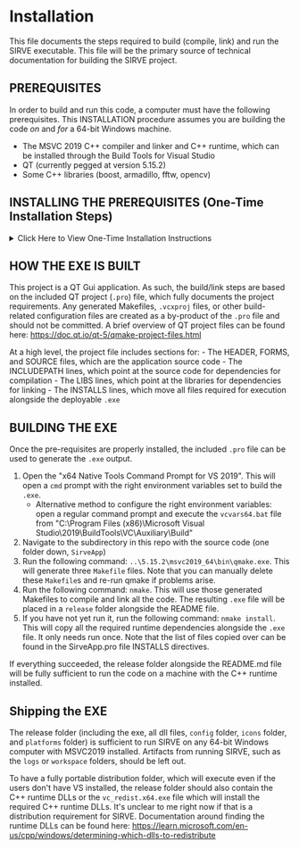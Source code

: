 # Installation

This file documents the steps required to build (compile, link) and run the SIRVE executable. This file will be the primary source of technical documentation for building the SIRVE project.

## PREREQUISITES

In order to build and run this code, a computer must have the following prerequisites. This INSTALLATION procedure assumes you are building the code _on_ and _for_ a 64-bit Windows machine.

- The MSVC 2019 C++ compiler and linker and C++ runtime, which can be installed through the Build Tools for Visual Studio
- QT (currently pegged at version 5.15.2)
- Some C++ libraries (boost, armadillo, fftw, opencv)

## INSTALLING THE PREREQUISITES (One-Time Installation Steps)

<details>
    <summary>Click Here to View One-Time Installation Instructions</summary>
    <p>

        #### MSVC: To install the MSVC 2019 C++ compiler and linker as well as the C++ runtime libraries, install the "Build Tools for Visual Studio 2019."

        On a Maxar-provided laptop, this can be installed from the Software Center. On any other system, it can be obtained from https://visualstudio.microsoft.com/vs/older-downloads/. Note that this code will not run with Visual C++ 2022 - the installation and codebase assumes Visual C++ 2019 in a number of places.

        This should place a suite of folders at "C:\Program Files (x86)\Microsoft Visual Studio\2019\BuildTools\VC" that contains the required C++ dependencies.

        #### QT: The QT dependency was committed and included alongside SIRVE. There are no installation steps required.
        The following is documentation of the steps taken to obtain the QT headers and libraries.
        - I installed Python 3.9.13
        - I installed the pip module `aqtinstall` at version 3.1.5
        - I followed these instructions: https://aqtinstall.readthedocs.io/en/latest/getting_started.html
        - The specific `aqt` command I executed to install QT (along with the `QtCharts` module) for this project is as follows:
        `python -m aqt install-qt windows desktop 5.15.2 win64_msvc2019_64 -m qtcharts`
        - I then copied the 5.15.2 folder alongside the source code and checked it into git

        #### C++ LIBRARIES: All C++ libraries should live in the same top-level (root) folder as the README.md file (the 'SIRVE' folder).

        ##### Boost: The boost library, used for logging, must be installed by following these steps:
            1. Download the boost library from https://www.boost.org/doc/libs/1_81_0/more/getting_started/windows.html#get-boost
            2. Execute the `bootstrap` and `b2` commands per these installation instructions: https://www.boost.org/doc/libs/1_81_0/more/getting_started/windows.html#simplified-build-from-source
            3. NOTE: There is an annoying bug in the current source of the boost library for our configuration. 
            - In order to fix it, you must modify the `boost/mpl/bitand.hpp` file by adding the two changes in this PR: https://github.com/boostorg/mpl/pull/57
                - A reference to this bug causing issues with QT can be found here: https://bugreports.qt.io/projects/QBS/issues/QBS-1632?filter=allopenissues
                - We so far only need to patch the `bitand.hpp` file but we may need to fix the other files as well.  
            
            POSTREQ: Ensure the `boost_1_81_0` folder exists alongside the README.md file and it contains a `stage` folder.

        ##### Armadillo: Armadillo, a C++ math library, is installed by following these steps:
            1. Download the .tar.xz file from https://sourceforge.net/projects/arma/files/armadillo-12.2.0.tar.xz/download
            2. Unzip that file with the command (I run this from git bash, it needs to be modified for the Windows cmd prompt): `tar xvf armadillo-12.2.0.tar.xz`
            Fortunately, the Armadillo library comes pre-packaged with its x64 Windows dependencies, so no additional steps are needed.
            
            POSTREQ: Ensure the `armadillo-12.2.20` folder exists alongside the README.md file.

        ##### OpenCV: The opencv library is installed by following these steps:
            1. Download the opencv self-installer `.exe` file for version 4.7.0 from https://opencv.org/releases/
            2. Run the `.exe` file, which will extract it to a folder
            
            POSTREQ: Ensure the `opencv` folder exists alongside the README.md file.

        ##### FFTW: The fftw library was committed and included alongside SIRVE. There are no additional installation steps required.
            The following is documentation of the steps taken to obtain the FFTW library.
            - I downloaded the -dll64.zip file from https://www.fftw.org/install/windows.html
            - I unzipped that file
            - I used the three `lib` commands in a VS Developer command prompt per the site's instructions
            - Note that it may be possible to compile a newer version of fftw (e.g. 3.3.10) using a combination of `cmake .` and `msbuild` or similar, but I would want to benchmark performance and haven't gone down this path yet.
    
    </p>
</details>

## HOW THE EXE IS BUILT

This project is a QT Gui application. As such, the build/link steps are based on the included QT project (`.pro`) file, which fully documents the project requirements. Any generated Makefiles, `.vcxproj` files, or other build-related configuration files are created as a by-product of the `.pro` file and should not be committed. A brief overview of QT project files can be found here: https://doc.qt.io/qt-5/qmake-project-files.html

At a high level, the project file includes sections for:
    - The HEADER, FORMS, and SOURCE files, which are the application source code
    - The INCLUDEPATH lines, which point at the source code for dependencies for compilation
    - The LIBS lines, which point at the libraries for dependencies for linking
    - The INSTALLS lines, which move all files required for execution alongside the deployable `.exe`

## BUILDING THE EXE

Once the pre-requisites are properly installed, the included `.pro` file can be used to generate the `.exe` output.

1. Open the "x64 Native Tools Command Prompt for VS 2019". This will open a `cmd` prompt with the right environment variables set to build the `.exe`.
    - Alternative method to configure the right environment variables: open a regular command prompt and execute the `vcvars64.bat` file from "C:\Program Files (x86)\Microsoft Visual Studio\2019\BuildTools\VC\Auxiliary\Build"
2. Navigate to the subdirectory in this repo with the source code (one folder down, `SirveApp`)
3. Run the following command: `..\5.15.2\msvc2019_64\bin\qmake.exe`.
    This will generate three `Makefile` files. Note that you can manually delete these `Makefile`s and re-run qmake if problems arise.
4. Run the following command: `nmake`.
    This will use those generated Makefiles to compile and link all the code. The resulting `.exe` file will be placed in a `release` folder alongside the README file.
5. If you have not yet run it, run the following command: `nmake install`.
    This will copy all the required runtime dependencies alongside the `.exe` file. It only needs run once.
    Note that the list of files copied over can be found in the SirveApp.pro file INSTALLS directives.

If everything succeeded, the release folder alongside the README.md file will be fully sufficient to run the code on a machine with the C++ runtime installed.

## Shipping the EXE

The release folder (including the exe, all dll files, `config` folder, `icons` folder, and `platforms` folder) is sufficient to run SIRVE on any 64-bit Windows computer with MSVC2019 installed. Artifacts from running SIRVE, such as the `logs` or `workspace` folders, should be left out.

To have a fully portable distribution folder, which will execute even if the users don't have VS installed, the release folder should also contain the C++ runtime DLLs or the `vc_redist.x64.exe` file which will install the required C++ runtime DLLs. It's unclear to me right now if that is a distribution requirement for SIRVE. Documentation around finding the runtime DLLs can be found here: https://learn.microsoft.com/en-us/cpp/windows/determining-which-dlls-to-redistribute